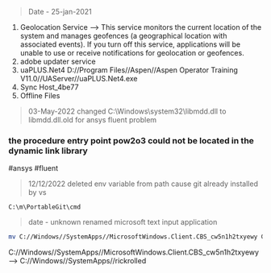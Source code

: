 
> Date - 25-jan-2021
1. Geolocation Service -->
	This service monitors the current location of the system and manages geofences (a geographical location with associated events).  If you turn off this service, applications will be unable to use or receive notifications for geolocation or geofences.
1. adobe updater service
2. uaPLUS.Net4
	D://Program Files//Aspen//Aspen Operator Training V11.0//UAServer//uaPLUS.Net4.exe
1. Sync Host_4be77
2. Offline Files


> 03-May-2022
> changed C:\Windows\system32\libmdd.dll to libmdd.dll.old for ansys fluent problem
### the procedure entry point pow2o3 could not be located in the dynamic link library
#ansys
#fluent

> 12/12/2022
> deleted env variable from path cause git already installed by vs
```
C:\m\PortableGit\cmd
```

> date - unknown
> renamed microsoft text input application
```bash
mv C://Windows//SystemApps//MicrosoftWindows.Client.CBS_cw5n1h2txyewy C://Windows//SystemApps//rickrolled
```


C://Windows//SystemApps//MicrosoftWindows.Client.CBS_cw5n1h2txyewy --> C://Windows//SystemApps//rickrolled